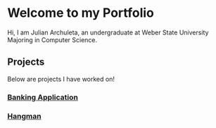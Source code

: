 # Welcome to my Portfolio
Hi, I am Julian Archuleta, an undergraduate at Weber State University Majoring in Computer Science.
## Projects
Below are projects I have worked on!
### [Banking Application](https://github.com/JulianArchuleta/Portfolio/tree/main/Banking-Application)
### [Hangman](https://github.com/JulianArchuleta/Portfolio/tree/main/Hangman)


